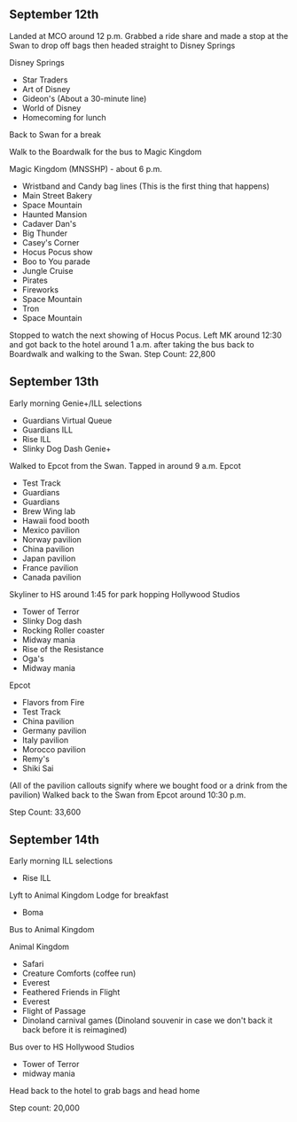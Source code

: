 ## September 12th
Landed at MCO around 12 p.m.  Grabbed a ride share and made a stop at the Swan to drop off bags then headed straight to Disney Springs

Disney Springs  
- Star Traders
- Art of Disney
- Gideon's (About a 30-minute line)
- World of Disney
- Homecoming for lunch

Back to Swan for a break

Walk to the Boardwalk for the bus to Magic Kingdom

Magic Kingdom (MNSSHP) - about 6 p.m.
- Wristband and Candy bag lines (This is the first thing that happens)
- Main Street Bakery
- Space Mountain  
- Haunted Mansion  
- Cadaver Dan's 
- Big Thunder  
- Casey's Corner
- Hocus Pocus show  
- Boo to You parade
- Jungle Cruise
- Pirates  
- Fireworks
- Space Mountain  
- Tron  
- Space Mountain  

Stopped to watch the next showing of Hocus Pocus.  Left MK around 12:30 and got back to the hotel around 1 a.m. after taking the bus back to Boardwalk and walking to the Swan.
Step Count: 22,800
  
## September 13th

Early morning Genie+/ILL selections
- Guardians Virtual Queue  
- Guardians ILL  
- Rise ILL  
- Slinky Dog Dash Genie+  

Walked to Epcot from the Swan.  Tapped in around 9 a.m.
Epcot  
- Test Track  
- Guardians  
- Guardians  
- Brew Wing lab  
- Hawaii food booth  
- Mexico pavilion  
- Norway pavilion  
- China pavilion  
- Japan pavilion  
- France pavilion  
- Canada pavilion  

Skyliner to HS around 1:45 for park hopping
Hollywood Studios  
- Tower of Terror  
- Slinky Dog dash  
- Rocking Roller coaster  
- Midway mania  
- Rise of the Resistance  
- Oga's  
- Midway mania  
  
Epcot  
- Flavors from Fire  
- Test Track  
- China pavilion  
- Germany pavilion  
- Italy pavilion  
- Morocco pavilion  
- Remy's  
- Shiki Sai

(All of the pavilion callouts signify where we bought food or a drink from the pavilion)
Walked back to the Swan from Epcot around 10:30 p.m.

Step Count: 33,600
  
## September 14th
Early morning ILL selections
- Rise ILL

Lyft to Animal Kingdom Lodge for breakfast
- Boma

Bus to Animal Kingdom

Animal Kingdom  
- Safari  
- Creature Comforts  (coffee run)
- Everest
- Feathered Friends in Flight
- Everest
- Flight of Passage
- Dinoland carnival games (Dinoland souvenir in case we don't back it back before it is reimagined)

Bus over to HS
Hollywood Studios  
- Tower of Terror  
- midway mania

Head back to the hotel to grab bags and head home

Step count: 20,000